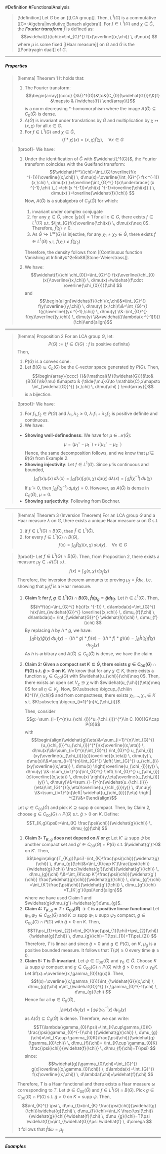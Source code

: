 #Definition #FunctionalAnalysis 

> [!definition]
> Let $G$ be an [[LCA group]]. Then, $L^1(G)$ is a commutative [[C*-Algebra|involutive Banach algebra]]. For $f\in L^1(G)$ and $\chi\in \widehat{G}$, the ***Fourier transform*** $\widehat{f}$ is defined as: $$\widehat{f}(\chi):=\int_{G}^{} f(x)\overline{(x,\chi)} \, d\mu(x) $$where $\mu$ is some fixed [[Haar measure]] on $G$ and $\widehat{G}$ is the [[Pontryagin dual]] of $G$.
---
##### Properties

> [!lemma] Theorem 1
> It holds that:
> 1. The Fourier transform: $$\begin{array}{cccc} {}&{L^1(G)}&\to&{C_{0}(\widehat{G})}\\&{f} &\mapsto & {\widehat{f}} \end{array}{}$$is a norm decreasing $*$-homomorphism where the image $A(\widehat{G})\subseteq C_{0}(\widehat{G})$ is dense.
> 2. $A(\widehat{G})$ is invariant under translations by $\widehat{G}$ and multiplication by $\chi\mapsto(x,\chi)$ for all $x\in G$.
> 3. For $f\in L^1(G)$ and $\chi\in \widehat{G}$, $$(f*\chi)(x)=(x,\chi)\widehat{f}(\chi),\quad \forall x\in G$$

> [!proof]-
> We have:
> 1. Under the identification of $\widehat{G}$ with $\widehat{L^1(G)}$, the Fourier transform coincides with the Guelfand transform: $$\widehat{f^*}(\chi)=\int_{G}\overline{f(x ^{-1})}\overline{(x,\chi)}  \, d\mu(x)=\overline{\int_{G}^{} f(x ^{-1})(x,\chi) \, d\mu(x) }=\overline{\int_{G}^{} f(x)\underbrace{ (x ^{-1},\chi) }_{ =\chi(x ^{-1})=\chi(x) ^{-1}=\overline{\chi(x)} } \, d\mu(x) }=\overline{\widehat{f}(\chi)} $$Now, $A(\widehat{G})$ is a subalgebra of $C_{0}(\widehat{G})$ for which:
>    1. invariant under complex conjugate
>    2. for any $\chi\in \widehat{G}$, since $\left| \chi(x)\right|=1$ for all $x\in G$, there exists $f\in L^1(G)$ s.t. $\int_{G}f(x)\overline{\chi(x)}  \, d\mu(x)\neq 0$. Therefore, $\widehat{f}(\chi)\neq 0$.
>    3. As $\widehat{G}\hookrightarrow L^\infty(G)$ is injective, for any $\chi_{1}\neq \chi_{2}\in \widehat{G}$, there exists $f\in L^1(G)$ s.t. $\widehat{f}(\chi_{1})\neq \widehat{f}(\chi_{2})$
>    
>    Therefore, the density follows from [[Continuous function Vanishing at Infinity#^2e5b88|Stone-Weierstrass]].
>   3. We have: $$\widehat{f}(\chi \chi_{0})=\int_{G}^{} f(x)\overline{\chi_{0}(x)}\overline{(x,\chi)} \, d\mu(x)=\widehat{(f\cdot \overline{\chi_{0}})}(\chi)  $$and$$\begin{align}\widehat{f}(\chi)(x,\chi)&=\int_{G}^{} f(y)\overline{(y,\chi)} \, d\mu(y) (x,\chi)\\&=\int_{G}^{} f(y)\overline{(yx ^{-1},\chi)} \, d\mu(y) \\&=\int_{G}^{} f(xy)\overline{(y,\chi)} \, d\mu(y) \\&=\widehat{(\lambda(x ^{-1}f))}(\chi)\end{align}$$
---
> [!lemma] Proposition 2
> For an LCA group $G$, let: $$P(G):=\{ f\in C(G):f\text{ is positive definite} \}$$Then, 
> 1. $P(G)$ is a convex cone.
> 2. Let $B(G)\subseteq C_{b}(G)$ be the $\mathbb{C}$-vector space generated by $P(G)$. Then, $$\begin{array}{cccc} {}&{\mathcal{M}(\widehat{G})}&\to&{B(G)}\\&{\mu} &\mapsto & {\tilde{\mu}:G\to \mathbb{C},x\mapsto \int_{\widehat{G}}^{} (x,\chi) \, d\mu(\chi) } \end{array}{}$$is a bijection.

> [!proof]-
> We have:
> 1. For $f_{1},f_{2}\in P(G)$ and $\lambda_{1},\lambda_{2}\geq 0$, $\lambda_{1}f_{1}+\lambda_{2}f_{2}$ is positive definite and continuous.
> 2. We have:
> 	- **Showing well-definedness:**
> 	  We have for $\mu\in \mathcal{M}(\widehat{G})$: $$\mu=(\mu_{1}^+ -\mu_{1}^-)+i(\mu_{2}^+-\mu_{2}^-)$$Hence, the same decomposition follows, and we know that $\tilde{\mu}\in B(G)$ from Example 2.
> 	- **Showing injectivity**:
> 	  Let $f\in L^1(G)$. Since $\tilde{\mu}$ is continuous and bounded, $$\int_{G}^{} f(x)\tilde{\mu}(x) \, d\lambda(x)=\int_{G}^{} f(x)\int_{\widehat{G}}^{} (x,\chi) \, d\mu(\chi)  \, d\lambda(x) =\int_{\widehat{G}}\widehat{f}(\chi ^{-1})  \, d\mu(\chi)  $$If $\tilde{\mu}=0$, then $\int_{\widehat{G}}^{} \widehat{f}(\chi ^{-1}) \, d\mu(\chi)=0$. However, as $A(\widehat{G})$ is dense in $C_{0}(\widehat{G})$, $\mu=0$. 
> 	- **Showing surjectivity**:
> 	  Following from Bochner.
---
> [!lemma] Theorem 3 (Inversion Theorem)
> For an LCA group $G$ and a Haar measure $\lambda$ on $G$, there exists a unique Haar measure $\omega$ on $\widehat{G}$ s.t. 
> 1. if $f\in L^1(G)\cap B(G)$, then $\widehat{f}\in L^1(\widehat{G})$.
> 2. for every $f\in L^1(G)\cap B(G)$, $$f(x)=\int_{\widehat{G}}^{} \widehat{f}(\chi)(x,\chi) \, d\omega(\chi),\quad \forall x\in G $$

> [!proof]-
> Let $f\in L^1(G)\cap B(G)$. Then, from Proposition 2, there exists a measure $\mu_{f}\in \mathcal{M}(\widehat{G})$ s.t. $$f(x)=\int_{\widehat{G}}^{} (x,\chi) \, d\mu_{f}(\chi) $$Therefore, the inversion theorem amounts to proving $\mu_{f}=\widehat{f}d\omega$, i.e. showing that $\mu_{f} / \widehat{f}$ is a Haar measure.
> 1. **Claim 1: for $f,g\in L^1(G)\cap B(G)$, $\widehat{f}d\mu_{g}=\widehat{g}d\mu_{f}$.**
>    Let $h\in L^1(G)$. Then, $$(h*f)(e)=\int_{G}^{} h(x)f(x ^{-1}) \, d\lambda(x)=\int_{G}^{} h(x)\int_{\widehat{G}}^{} \overline{(x,\chi)} \, d\mu_{f}(\chi)  \, d\lambda(x)=  \int_{\widehat{G}}^{} \widehat{h}(\chi) \, d\mu_{f}(\chi) $$By replacing $h$ by $h*g$, we have: $$\int_{\widehat{G}}^{} \widehat{h}(\chi)\widehat{g}(\chi) \, d\mu_{f}(\chi)=((h*g)*f)(e)=((h*f)*g)(e)=\int_{\widehat{G}}^{} \widehat{h}(\chi)\widehat{f}(\chi) \, d\mu_{g}(\chi)  $$As $h$ is arbitrary and $A(\widehat{G})\subseteq C_{0}(\widehat{G})$ is dense, we have the claim.
> 2. **Claim 2: Given a compact set $K\subseteq \widehat{G}$, there exists $g\in C_{00}(G)\cap P(G)$ s.t. $\widehat{g}>0$ on $K$.** 
>    We know that for any $\chi\in K$,  there exists a function $u_{\chi}\in C_{00}(G)$ with $\widehat{u_{\chi}}(\chi)\neq 0$. Then, there exists an open set $V_{\chi}\ni \chi$ with $\widehat{u_{\chi}}(\eta)\neq 0$ for all $\eta\in V_{\chi}$. Now, $K\subseteq \bigcup_{\chi\in K}^{}V_{\chi}$ and from compactness, there exists $\chi_{1},\dots,\chi_{n}\in K$ s.t. $K\subseteq \bigcup_{i=1}^{n}V_{\chi_{i}}$. 
>    
>    Then, consider $$g:=\sum_{i=1}^{n}u_{\chi_{i}}*u_{\chi_{i}}^{*}\in C_{00}(G)\cap P(G)$$with $$\begin{align}\widehat{g}(\eta)&=\sum_{i=1}^{n}\int_{G}^{} (u_{\chi_{i}}*u_{\chi_{i}}^{*})(x)\overline{(x,\eta)} \, d\mu(x)\\&=\sum_{i=1}^{n}\int_{G}^{} \int_{G}^{} u_{\chi_{i}}(xy)\overline{u_{\chi_{i}}(y)}\overline{(x,\eta)} \, d\mu(y)  \, d\mu(x)\\&=\sum_{i=1}^{n}\int_{G}^{} \left( \int_{G}^{} u_{\chi_{i}}(xy)\overline{(x,\eta)} \, d\mu(x) \right)\overline{u_{\chi_{i}}(y)} \, d\mu(y) \\&=\sum_{i=1}^{n}\int_{G}^{} \left( \int_{G}^{} u_{\chi_{i}}(x)\overline{(x,\eta)} \, d\mu(x) \right)(y,\eta)\overline{u_{\chi_{i}}(y)} \, d\mu(y)\\&=\sum_{i=1}^{n}\widehat{u_{\chi_{i}}}(\eta)\int_{G}^{}(y,\eta)\overline{u_{\chi_{i}}(y)} \, d\mu(y) \\&=\sum_{i=1}^{n}\left| \widehat{u_{\chi_{i}}}(\eta) \right| ^{2}\\&>0\end{align}$$
> 
>  Let $\psi\in C_{00}(\widehat{G})$ and pick $K\supseteq\text{supp }\psi$ compact. Then, by Claim 2, choose $g\in C_{00}(G)\cap P(G)$ s.t. $\widehat{g}>0$ on $K$. Define: $$T_{K,g}(\psi):=\int_{K} \frac{\psi(\chi)}{\widehat{g}(\chi)}  \, d\mu_{g}(\chi) $$
>  1. **Claim 3: $T_{K,g}$ does not depend on $K$ or $g$**:
>     Let $K'\supseteq\text{supp }\psi$ be another compact set and $g'\in C_{00}(G)\cap P(G)$ s.t. $\widehat{g'}>0$ on $K'$. Then, $$\begin{align}T_{K,g}(\psi)=\int_{K}\frac{\psi(\chi)}{\widehat{g}(\chi)}  \, d\mu_{g}(\chi)&=\int_{K\cap K'}\frac{\psi(\chi)}{\widehat{g}(\chi)} \frac{\widehat{g'}(\chi)}{\widehat{g'}(\chi)} \, d\mu_{g}(\chi) \\&=\int_{K\cap K'}\frac{\psi(\chi)}{\widehat{g'}(\chi)} \frac{\widehat{g}(\chi)}{\widehat{g}(\chi)} \, d\mu_{g'}(\chi)  =\int_{K'}\frac{\psi(\chi)}{\widehat{g'}(\chi)} \, d\mu_{g'}(\chi) =T_{K',g'}(\psi)\end{align}$$where we have used Claim 1 and $\widehat{g}d\mu_{g'}=\widehat{g'}d\mu_{g}$.
>   2. **Claim 4: $T_{K,g}=T:C_{00}(\widehat{G})\to \mathbb{C}$ is a positive linear functional**
>      Let $\psi_{1},\psi_{2}\in C_{00}(\widehat{G})$ and $K\supseteq\text{supp }\psi_{1}\cup \text{supp }\psi_{2}$ compact, $g\in C_{00}(G)\cap P(G)$ with $\widehat{g}>0$ on $K$. Then, $$T(\psi_{1}+\psi_{2})=\int_{K}\frac{\psi_{1}(\chi)+\psi_{2}(\chi)}{\widehat{g}(\chi)} \, d\mu_{g}(\chi)=T(\psi_{1})+T(\psi_{2}) $$Therefore, $T$ is linear and since $\widehat{g}>0$ and $g\in P(G)$, on $K$, $\mu_{g}$ is a positive bounded measure. It follows that $T(\psi)\geq 0$ every time $\psi\geq 0$.
>   3. **Claim 5: $T$ is $\widehat{G}$-invariant**.
>      Let $\psi\in C_{00}(\widehat{G})$ and $\gamma_{0}\in \widehat{G}$. Choose $K\supseteq \text{supp }\psi$ compact and $g\in C_{00}(G)\cap P(G)$ with $\widehat{g}>0$ on $K\cup \gamma_{0}K$. Let $f(x):=\overline{(x,\gamma_{0})}g(x)$. Then, $$f(x)=\overline{(x,\gamma_{0})}\int_{\widehat{G}}(x,\chi) \, d\mu_{g}(\chi) =\int_{\widehat{G}}^{} (x,\gamma_{0}^{-1}\chi) \, d\mu_{g}(\chi) $$Hence for all $\varphi\in C_{0}(\widehat{G})$, $$\int_{\widehat{G}}^{} \varphi(\chi) \, d\mu_{f}(\chi)=\int_{\widehat{G}}^{} \varphi(\gamma_{0}^{-1}\chi) \, d\mu_{g}(\chi)  $$as $A(\widehat{G})\subseteq C_{0}(\widehat{G})$ is dense. Therefore, we can write: $$T(\lambda(\gamma_{0})\psi)=\int_{K\cup\gamma_{0}K} \frac{\psi(\gamma_{0}^{-1}\chi) }{\widehat{g}(\chi)} \, d\mu_{g}(\chi)=\int_{K\cup \gamma_{0}K}\frac{\psi(\chi)}{\widehat{g}(\gamma_{0}\chi)}  \, d\mu_{f}(\chi)= \int_{K\cup \gamma_{0}K} \frac{\psi(\chi)}{\widehat{f}(\chi)}  \, d\mu_{f}(\chi)=T(\psi)  $$since: $$\widehat{g}(\gamma_{0}\chi)=\int_{G}^{} g(x)\overline{(x,\gamma_{0}\chi)} \, d\lambda(x)=\int_{G}^{} f(x)\overline{(x,\chi)} \, d\lambda(\chi)=\widehat{f}(\chi)  $$
>
> Therefore, $T$ is a Haar functional and there exists a Haar measure $\omega$ corresponding to $T$. Let $\psi\in C_{00}(\widehat{G})$ and $f\in L^1(G)\cap B(G)$. Pick $g\in C_{00}(G)\cap P(G)$ s.t. $\widehat{g}>0$ on $K=\text{supp }\psi$. Then, $$\int_{K}^{} \psi \, d\mu_{f}=\int_{K} \frac{\psi(\chi)}{\widehat{g}(\chi)}\widehat{g}(\chi)  \, d\mu_{f}(\chi)=\int_K \frac{\psi(\chi)}{\widehat{g}(\chi)}\widehat{f}(\chi) \, d\mu_{g}(\chi)=T(\psi \widehat{f})=\int_{\widehat{G}}\psi \widehat{f} \, d\omega    $$It follows that $\widehat{f}d\omega=\mu_{f}$.
---
##### Examples
